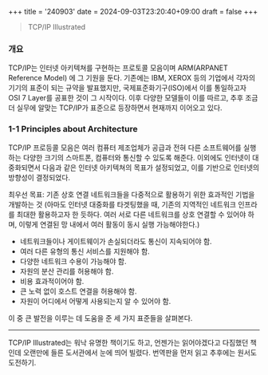 +++
title = '240903'
date = 2024-09-03T23:20:40+09:00
draft = false 
+++

> TCP/IP Illustrated

### 개요

TCP/IP는 인터넷 아키텍쳐를 구현하는 프로토콜 모음이며 ARM(ARPANET Reference Model) 에 그 기원을 둔다.
기존에는 IBM, XEROX 등의 기업에서 각자의 기기의 표준이 되는 규약을 발표했지만, 국제표준화기구(ISO)에서 이를 통일하고자 OSI 7 Layer를 공표한 것이 그 시작이다.
이후 다양한 모델들이 이를 따르고, 추후 조금 더 실무에 알맞는 TCP/IP가 표준으로 등장하면서 현재까지 이어오고 있다.

### 1-1 Principles about Architecture

TCP/IP 프로등콜 모음은 여러 컴퓨터 제조업체가 공급과 전혀 다른 소프트웨어를 실행하는 다양한 크기의 스마트폰, 컴퓨터와 통신할 수 있도록 해준다.
이외에도 인터넷이 대중화되면서 다음과 같은 인터넷 아키텍쳐의 목표가 설정되었고, 이를 기반으로 인터넷의 방향성이 결정되었다.

최우선 목표: 기존 상호 연결 네트워크들을 다중적으로 활용하기 위한 효과적인 기법을 개발하는 것 (아마도 인터넷 대중화를 타겟팅했을 때, 기존의 지역적인 네트워크 인프라를 최대한 활용하고자 한 듯하다. 여러 서로 다른 네트워크를 상호 연결할 수 있어야 하며, 이렇게 연결된 망 내에서 여러 활동이 동시 실행 가능해야한다.)

- 네트워크들이나 게이트웨이가 손실되더라도 통신이 지속되어야 함.
- 여러 다른 유형의 통신 서비스를 지원해야 함.
- 다양한 네트워크 수용이 가능해야 함.
- 자원의 분산 관리를 허용해야 함.
- 비용 효과적이어야 함.
- 큰 노력 없이 호스트 연결을 허용해야 함.
- 자원이 어디에서 어떻게 사용되는지 알 수 있어야 함.

이 중 큰 발전을 이루는 데 도움을 준 세 가지 표준들을 살펴본다.

---

TCP/IP Illustrated는 워낙 유명한 책이기도 하고, 언젠가는 읽어야겠다고 다짐했던 책인데
오랜만에 들른 도서관에서 눈에 띄어 빌렸다. 번역판을 먼저 읽고 추후에는 원서도 도전하기.